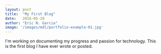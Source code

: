 ```yaml
---
layout: post
title:  "My First Blog"
date:   2016-05-29
author: "Eric N. Garcia"
image: '/images/mdl/portfolio-example-01.jpg'
---
```

I'm working on documenting my progress and passion for technology.  This is the first blog I have ever wrote or posted.
